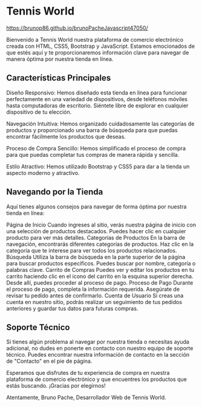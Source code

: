 # Tennis World

https://brunop86.github.io/brunoPacheJavascript47050/

Bienvenido a Tennis World nuestra plataforma de comercio electrónico creada con HTML, CSS5, Bootstrap y JavaScript. Estamos emocionados de que estés aquí y te proporcionaremos información clave para navegar de manera óptima por nuestra tienda en línea.

## Características Principales
Diseño Responsivo: Hemos diseñado esta tienda en línea para funcionar perfectamente en una variedad de dispositivos, desde teléfonos móviles hasta computadoras de escritorio. Siéntete libre de explorar en cualquier dispositivo de tu elección.

Navegación Intuitiva: Hemos organizado cuidadosamente las categorías de productos y proporcionado una barra de búsqueda para que puedas encontrar fácilmente los productos que deseas.

Proceso de Compra Sencillo: Hemos simplificado el proceso de compra para que puedas completar tus compras de manera rápida y sencilla.

Estilo Atractivo: Hemos utilizado Bootstrap y CSS5 para dar a la tienda un aspecto moderno y atractivo.

## Navegando por la Tienda

Aquí tienes algunos consejos para navegar de forma óptima por nuestra tienda en línea:

Página de Inicio
Cuando ingreses al sitio, verás nuestra página de inicio con una selección de productos destacados. Puedes hacer clic en cualquier producto para ver más detalles.
Categorías de Productos
En la barra de navegación, encontrarás diferentes categorías de productos. Haz clic en la categoría que te interese para ver todos los productos relacionados.
Búsqueda
Utiliza la barra de búsqueda en la parte superior de la página para buscar productos específicos. Puedes buscar por nombre, categoría o palabras clave.
Carrito de Compras
Puedes ver y editar los productos en tu carrito haciendo clic en el icono del carrito en la esquina superior derecha. Desde allí, puedes proceder al proceso de pago.
Proceso de Pago
Durante el proceso de pago, completa la información requerida. Asegúrate de revisar tu pedido antes de confirmarlo.
Cuenta de Usuario
Si creas una cuenta en nuestro sitio, podrás realizar un seguimiento de tus pedidos anteriores y guardar tus datos para futuras compras.

## Soporte Técnico

Si tienes algún problema al navegar por nuestra tienda o necesitas ayuda adicional, no dudes en ponerte en contacto con nuestro equipo de soporte técnico. Puedes encontrar nuestra información de contacto en la sección de "Contacto" en el pie de página.

Esperamos que disfrutes de tu experiencia de compra en nuestra plataforma de comercio electrónico y que encuentres los productos que estás buscando. ¡Gracias por elegirnos!

Atentamente,
Bruno Pache,
Desarrollador Web de Tennis World.

